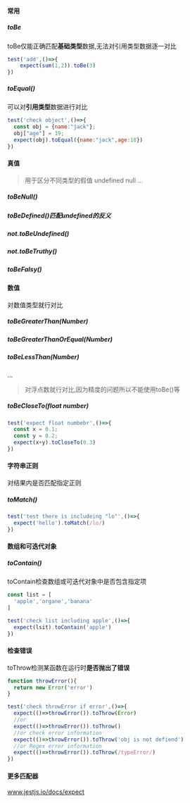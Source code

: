 #### 常用

##### toBe

toBe仅能正确匹配**基础类型**数据,无法对引用类型数据逐一对比

```js
test('add',()=>{
	expect(sum(1,2)).toBe(3)
})
```

##### toEqual()

可以对**引用类型**数据进行对比

```js
test('check object',()=>{
  const obj = {name:"jack"};
  obj["age"] = 19;
  expect(obj).toEqual({name:"jack",age:18})
})
```

#### 真值

> 用于区分不同类型的假值 undefined null ...

##### toBeNull()

##### toBeDefined()匹配undefined的反义

##### not.toBeUndefined()

##### not.toBeTruthy()

##### toBeFalsy()

#### 数值

对数值类型就行对比

##### toBeGreaterThan(Number)

##### toBeGreaterThanOrEqual(Number)

##### toBeLessThan(Number)

...

>  对浮点数就行对比,因为精度的问题所以不能使用toBe()等

##### toBeCloseTo(float number)

```js
test('expect float numbebr',()=>{
  const x = 0.1;
  const y = 0.2;
  expect(x+y).toCloseTo(0.3)
})
```

#### 字符串正则

对结果内是否匹配指定正则

##### toMatch()

```js
test('test there is includeing "lo"',()=>{
  expect('hello').toMatch(/lo/)
})
```

#### 数组和可迭代对象

##### toContain()

toContain检查数组或可迭代对象中是否包含指定项

```js
const list = [
  'apple','organe','banana'
]

test('check list including apple',()=>{
  expect(lsit).toContain('apple')
})
```

#### 检查错误

toThrow检测某函数在运行时**是否抛出了错误**

```js
function throwError(){
  return new Error('error')
}

test('check throwError if error',()=>{
  expect(()=>throwError()).toThrow(Error)
  //or
  expect(()=>throwError()).toThrow()
  //or check error information
  expect(()=>throwError()).toThrow('obj is not defiend')
  //or Regex error information
  expect(()=>throwError()).toThrow(/typeError/)
})
```



#### 更多匹配器

www.jestjs.io/docs/expect



